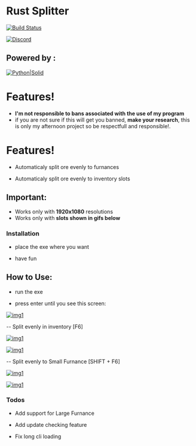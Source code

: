 # **Rust Splitter**
[![Build Status](https://i.imgur.com/nvYOf83.png)]()

[![Discord](https://i.imgur.com/EaKywLS.png)](https://discord.gg/zPVuXCm)
## Powered by :
[![Python|Solid](https://i.imgur.com/VgBng7S.png)]()

# **Features!**

 - **I'm not responsible to bans associated with the use of my program**
 - if you are not sure if this will get you banned, **make your research**, this is only my afternoon project so be respectfull and responsible!.
  
# **Features!**

  - Automaticaly split ore evenly to furnances
  
  - Automaticaly split ore evenly to inventory slots
  
## **Important:**
- Works only with **1920x1080** resolutions
- Works only with **slots shown in gifs below**

### Installation

- place the exe where you want

- have fun

## **How to Use:**

- run the exe

- press enter until you see this screen:

[![img1](https://i.imgur.com/4DHPbyb.png)]()

-- Split evenly in inventory [F6]

[![img1](https://media3.giphy.com/media/Qw2eIo8CTtxQbPja86/giphy.gif)]()

[![img1](https://media1.giphy.com/media/lTSEE8YD0xUHE5R6wm/giphy.gif)]()

-- Split evenly to Small Furnance [SHIFT + F6]

[![img1](https://media2.giphy.com/media/kDHJekJ9GcyhKFv5kU/giphy.gif)]()

[![img1](https://media3.giphy.com/media/ZCBycDcxdlfDLWztm7/giphy.gif)]()

### Todos

 - Add support for Large Furnance
 
 - Add update checking feature
 
 - Fix long cli loading
